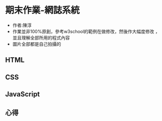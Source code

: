 # 期末作業-網誌系統
  * 作者:陳淳
  * 作業並非100%原創，參考w3school的範例在做修改，然後作大幅度修改 ，並且理解全部所用的程式內容
  * 圖片全部都是自己拍攝的

## HTML

## CSS

## JavaScript

## 心得
  
